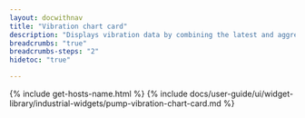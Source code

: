 ```yaml
---
layout: docwithnav
title: "Vibration chart card"
description: "Displays vibration data by combining the latest and aggregated values with an optional simplified chart."
breadcrumbs: "true"
breadcrumbs-steps: "2"
hidetoc: "true"

---
```

{% include get-hosts-name.html %}
{% include docs/user-guide/ui/widget-library/industrial-widgets/pump-vibration-chart-card.md %}

